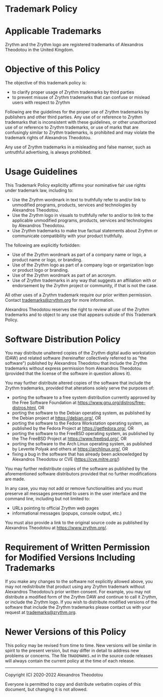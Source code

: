Trademark Policy
================

# Applicable Trademarks
Zrythm and the Zrythm logo are registered
trademarks of Alexandros Theodotou in the United
Kingdom.

# Objective of this Policy
The objective of this trademark policy is:
- to clarify proper usage of Zrythm trademarks by
third parties
- to prevent misuse of Zrythm trademarks that can
confuse or mislead users with respect to Zrythm

Following are the guidelines for the proper use of
Zrythm trademarks by publishers and other third
parties. Any use of or reference to Zrythm trademarks
that is inconsistent with these guidelines, or other
unauthorized use of or reference to Zrythm
trademarks, or use of marks that are confusingly
similar to Zrythm trademarks, is prohibited and may
violate the trademark rights of Alexandros Theodotou.

Any use of Zrythm trademarks in a misleading and
false manner, such as untruthful advertising, is
always prohibited.

# Usage Guidelines
This Trademark Policy explicitly affirms your
nominative fair use rights under trademark law,
including to:
- Use the Zrythm wordmark in text to truthfully refer
to and/or link to unmodified programs, products,
services and technologies by Alexandros Theodotou.
- Use the Zrythm logo in visuals to truthfully refer
to and/or to link to the applicable unmodified
programs, products, services and technologies by
Alexandros Theodotou.
- Use Zrythm trademarks to make true factual
statements about Zrythm or communicate compatibility
with your product truthfully.

The following are explicitly forbidden:
- Use of the Zrythm wordmark as part of a company
name or logo, a product name or logo, or branding.
- Use of the Zrythm logo as part of a company logo or
organization logo or product logo or branding.
- Use of the Zrythm wordmark as part of an acronym.
- Use of Zrythm trademarks in any way that suggests
an affiliation with or endorsement by the Zrythm
project or community, if that is not the case.

All other uses of a Zrythm trademark require our
prior written permission. Contact
trademarks@zrythm.org for more information.

Alexandros Theodotou reserves the right to review
all use of the Zrythm trademarks and to object to
any use that appears outside of this
Trademark Policy.

# Software Distribution Policy
You may distribute unaltered copies of the Zrythm
digital audio workstation (DAW) and related software
(hereinafter collectively referred to as "the
software") published by Alexandros Theodotou that
include the Zrythm trademarks without express
permission from Alexandros Theodotou (provided that
the license of the software in question allows it).

You may further distribute altered copies of the
software that include the Zrythm trademarks,
provided that alterations solely serve the purposes
of:
- porting the software to a free system distribution
currently approved by the Free Software Foundation at
<https://www.gnu.org/distros/free-distros.html>, OR
- porting the software to the Debian operating
system, as published by the Debian project at
<https://debian.org/>, OR
- porting the software to the Fedora Workstation
operating system, as published by the Fedora Project
at <https://getfedora.org/>, OR
- porting the software to the FreeBSD operating
system, as published by the The FreeBSD Project at
<https://www.freebsd.org/>, OR
- porting the software to the Arch Linux operating
system, as published by Levente Polyak and others at
<https://archlinux.org/>, OR
- fixing a bug in the software that has already been
acknowledged by Alexandros Theodotou or CVE
(<https://cve.mitre.org/>)

You may further redistribute copies of the software
as published by the aforementioned software
distributors provided that no further modifications
are made.

In any case, you may not add or remove
functionalities and you must preserve all messages
presented to users in the user interface and the
command line, including but not limited to:
- URLs pointing to official Zrythm web pages
- informational messages (popups, console output,
etc.)

You must also provide a link to the original source
code as published by Alexandros Theodotou at
https://www.zrythm.org/.

# Requirement of Written Permission for Modified Versions Including Trademarks
If you make any changes to the software not
explicitly allowed above, you may not
redistribute that product using any Zrythm trademark
without Alexandros Theodotou’s prior written
consent. For example, you may not distribute a
modified form of the Zrythm DAW and continue to call
it Zrythm, or include the Zrythm logo. If you wish to
distribute modified versions of the software that
include the Zrythm trademarks please contact us with
your request at trademarks@zrythm.org.

# Newer Versions of this Policy
This policy may be revised from time to time. New
versions will be similar in spirit to the present
version, but may differ in detail to address new
problems or concerns. The file `TRADEMARKS.md` in
the source code releases will always contain the
current policy at the time of each release.

----

Copyright (C) 2020-2022 Alexandros Theodotou

Everyone is permitted to copy and distribute
verbatim copies of this document, but changing it is
not allowed.
